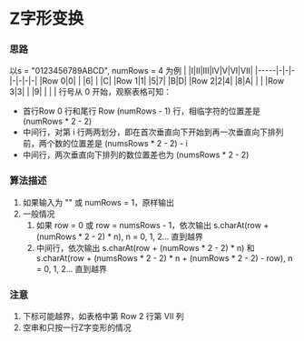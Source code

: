 # Z字形变换

### 思路
以s = "0123456789ABCD", numRows = 4 为例
| |I|II|III|IV|V|VI|VII|
|-----|-|-|-|-|-|-|-|
|Row 0|0| | |6| | |C|
|Row 1|1| |5|7| |B|D|
|Row 2|2|4| |8|A| | |
|Row 3|3| | |9| | | |
行号从 0 开始，观察表格可知：
 * 首行Row 0 行和尾行 Row (numRows - 1) 行，相临字符的位置差是 (numRows * 2 - 2)
 * 中间行，对第 i 行两两划分，即在首次垂直向下开始到再一次垂直向下排列前，两个数的位置差是 (numsRows * 2 - 2) - i
 * 中间行，两次垂直向下排列的数位置差也为 (numsRows * 2 - 2)

### 算法描述
 1. 如果输入为 "" 或 numRows = 1，原样输出
 2. 一般情况
    1. 如果 row = 0 或 row = numsRows - 1，依次输出 s.charAt(row + (numRows * 2 - 2) * n), n = 0, 1, 2... 直到越界
    2. 中间行，依次输出 s.charAt(row + (numRows * 2 - 2) * n) 和 s.charAt(row + (numsRows * 2 - 2) * n + (numRows * 2 - 2) - row), n = 0, 1, 2... 直到越界

### 注意
 1. 下标可能越界，如表格中第 Row 2 行第 VII 列
 2. 空串和只按一行Z字变形的情况
